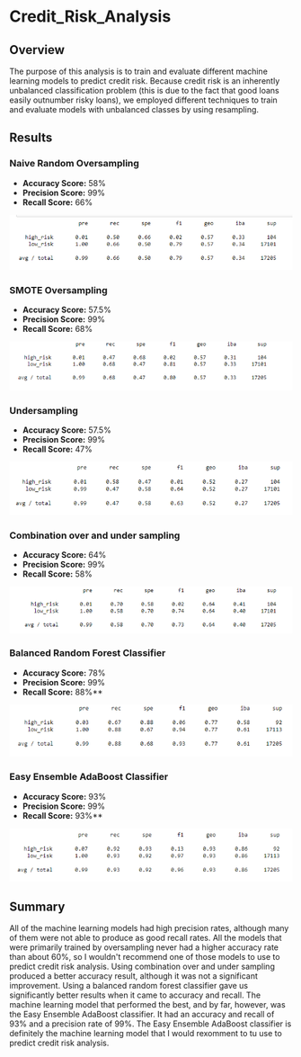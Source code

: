 # Credit_Risk_Analysis
## Overview
The purpose of this analysis is to train and evaluate different machine learning models to predict credit risk. Because credit risk is an inherently unbalanced classification problem (this is due to the fact that good loans easily outnumber risky loans), we employed different techniques to train and evaluate models with unbalanced classes by using resampling.

## Results
### Naive Random Oversampling
- **Accuracy Score:** 58%
- **Precision Score:** 99%
- **Recall Score:** 66%

![Naive Random Oversampling Image](https://github.com/jlozano1990/Credit_Risk_Analysis/blob/main/Images/Naive_random_oversampling_results.PNG)

### SMOTE Oversampling
- **Accuracy Score:** 57.5%
- **Precision Score:** 99%
- **Recall Score:** 68%

![SMOTE Oversampling Image](https://github.com/jlozano1990/Credit_Risk_Analysis/blob/main/Images/SMOTE_oversampling_results.PNG)

### Undersampling
- **Accuracy Score:** 57.5%
- **Precision Score:** 99%
- **Recall Score:** 47%

![Undersampling Image](https://github.com/jlozano1990/Credit_Risk_Analysis/blob/main/Images/Undersampling_results.PNG)

### Combination over and under sampling
- **Accuracy Score:** 64%
- **Precision Score:** 99%
- **Recall Score:** 58%

![Combo Image](https://github.com/jlozano1990/Credit_Risk_Analysis/blob/main/Images/combo_over_and_under_sampling_results.PNG)

### Balanced Random Forest Classifier
- **Accuracy Score:** 78%
- **Precision Score:** 99%
- **Recall Score:** 88%**

![Balanced random forest Image](https://github.com/jlozano1990/Credit_Risk_Analysis/blob/main/Images/balance_random_forest_results.PNG)

### Easy Ensemble AdaBoost Classifier
- **Accuracy Score:** 93%
- **Precision Score:** 99%
- **Recall Score:** 93%**

![Easy ensemble AdaBoost Image](https://github.com/jlozano1990/Credit_Risk_Analysis/blob/main/Images/Easy_ensemble_AdaBoost_results.PNG)

## Summary
All of the machine learning models had high precision rates, although many of them were not able to produce as good recall rates. All the models that were primarily trained by oversampling never had a higher accuracy rate than about 60%, so I wouldn't recommend one of those models to use to predict credit risk analysis. Using combination over and under sampling produced a better accuracy result, although it was not a significant improvement. Using a balanced random forest classifier gave us significantly better results when it came to accuracy and recall. The machine learning model that performed the best, and by far, however, was the Easy Ensemble AdaBoost classifier. It had an accuracy  and recall of 93% and a precision rate of 99%. The Easy Ensemble AdaBoost classifier is definitely the machine learning model that I would rexomment to tu use to predict credit risk analysis.
